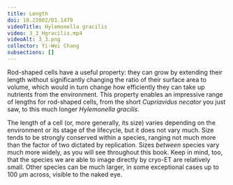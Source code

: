 ```yaml
---
title: Length
doi: 10.22002/D1.1479
videoTitle: Hylemonella gracilis
video: 3_3_Hgracilis.mp4
videoAlt: 3_3.png
collector: Yi-Wei Chang
subsections: []
---
```


Rod-shaped cells have a useful property: they can grow by extending their length without significantly changing the ratio of their surface area to volume, which would in turn change how efficiently they can take up nutrients from the environment. This property enables an impressive range of lengths for rod-shaped cells, from the short *Cupriavidus necator* you just saw, to this much longer *Hylemonella gracilis*.

The length of a cell (or, more generally, its size) varies depending on the environment or its stage of the lifecycle, but it does not vary much. Size tends to be strongly conserved within a species, ranging not much more than the factor of two dictated by replication. Sizes *between* species vary much more widely, as you will see throughout this book. Keep in mind, too, that the species we are able to image directly by cryo-ET are relatively small. Other species can be much larger, in some exceptional cases up to 100 μm across, visible to the naked eye.

